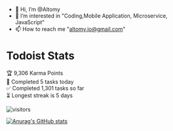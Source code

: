- 👋 Hi, I’m @Altomy
- 👀 I’m interested in "Coding,Mobile Application, Microservice, JavaScript"
- 📫 How to reach me "altomy.jo@gmail.com"

# Todoist Stats

<!-- TODO-IST:START -->
🏆  9,306 Karma Points           
🌸  Completed 5 tasks today           
✅  Completed 1,301 tasks so far           
⏳  Longest streak is 5 days
<!-- TODO-IST:END -->



![visitors](https://visitor-badge.glitch.me/badge?page_id=Altomy&left_color=green&right_color=red)

[![Anurag's GitHub stats](https://github-readme-stats.vercel.app/api?username=Altomy&count_private=true)](https://github.com/anuraghazra/github-readme-stats)



<!--START_SECTION:waka-->
<!--END_SECTION:waka-->
